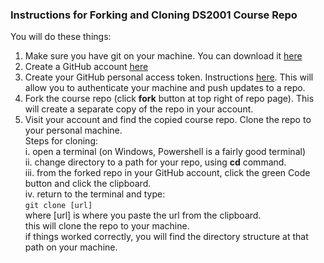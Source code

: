 ### Instructions for Forking and Cloning DS2001 Course Repo     

You will do these things:
1) Make sure you have git on your machine. You can download it [here](https://git-scm.com/downloads)
2) Create a GitHub account [here](https://github.com/)
3) Create your GitHub personal access token. Instructions [here](https://github.com/UVADS/ds2001/blob/main/programming_assignments/github/github_create_authentication_token.pptx). This will allow you to authenticate your machine and push updates
to a repo.
5) Fork the course repo (click **fork** button at top right of repo page). This will create a separate copy of the repo in your account.
6) Visit your account and find the copied course repo. Clone the repo to your personal machine.  
Steps for cloning:  
i. open a terminal (on Windows, Powershell is a fairly good terminal)  
ii. change directory to a path for your repo, using **cd** command.  
iii. from the forked repo in your GitHub account, click the green Code button and click the clipboard.  
iv. return to the terminal and type:  
`git clone [url]`  
where [url] is where you paste the url from the clipboard.  
this will clone the repo to your machine.  
if things worked correctly, you will find the directory structure at that path on your machine.  
